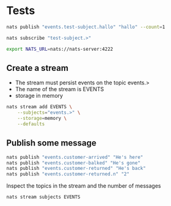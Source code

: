 # Tests

```bash
nats publish "events.test-subject.hallo" "hallo" --count=1

nats subscribe "test-subject.>"

export NATS_URL=nats://nats-server:4222
```

## Create a stream

* The stream must persist events on the topic events.>
* The name of the stream is EVENTS
* storage in memory

```bash
nats stream add EVENTS \
    --subjects="events.>" \
    --storage=memory \
    --defaults
```

## Publish some message

```bash
nats publish "events.customer-arrived" "He's here"
nats publish "events.customer-balked" "He's gone"
nats publish "events.customer-returned" "He's back"
nats publish "events.customer-returned.n" "2"
```

Inspect the topics in the stream and the number of messages

```bash
nats stream subjects EVENTS
```









